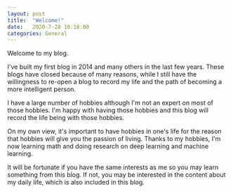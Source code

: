 ```yaml
---
layout: post
title:  "Welcome!"
date:   2020-7-28 10:18:00
categories: General
---
```


Welcome to my blog.

I've built my first blog in 2014 and many others in the last few years.
These blogs have closed because of many reasons, while I still have the willingness to re-open a blog to record my life and the path of becoming a more intelligent person.

I have a large number of hobbies although I'm not an expert on most of those hobbies. 
I'm happy with having those hobbies and this blog will record the life being with those hobbies.

On my own view, it's important to have hobbies in one's life for the reason that hobbies will give you the passion of living.
Thanks to my hobbies, I'm now learning math and doing research on deep learning and machine learning.

It will be fortunate if you have the same interests as me so you may learn something from this blog.
If not, you may be interested in the content about my daily life, which is also included in this blog.